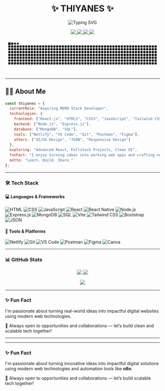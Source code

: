 <div align="center">

# ✨ THIYANES ✨

<p>
  <img src="https://readme-typing-svg.herokuapp.com?font=Fira+Code&size=24&duration=3000&pause=1000&color=0E75B6&center=true&vCenter=true&width=435&lines=MERN+Stack+Developer;Frontend+Developer;Web+Automation+Enthusiast;React+Developer;UI%2FUX+Designer" alt="Typing SVG" />
</p>

<p align="center">
  <a href="mailto:thiyanes754@gmail.com" target="_blank">
    <img src="https://img.shields.io/badge/Email-%23D14836.svg?style=for-the-badge&logo=gmail&logoColor=blue" />
  </a>
  <a href="https://www.linkedin.com/in/thiyanes754/" target="_blank">
    <img src="https://img.shields.io/badge/LinkedIn-%230077B5.svg?style=for-the-badge&logo=linkedin&logoColor=white" />
  </a>
  <a href="https://x.com/thiyanes754" target="_blank">
    <img src="https://img.shields.io/badge/Twitter-%231DA1F2.svg?style=for-the-badge&logo=twitter&logoColor=green" />
  </a>
  <a href="https://www.instagram.com/_badass_411/" target="_blank">
    <img src="https://img.shields.io/badge/Instagram-%23E4405F.svg?style=for-the-badge&logo=instagram&logoColor=white" />
  </a>
</p>

<!-- Snake Animation -->
<picture>
  <source media="(prefers-color-scheme: dark)" srcset="https://raw.githubusercontent.com/thiyanes754/thiyanes754/output/github-contribution-grid-snake-dark.svg" />
  <source media="(prefers-color-scheme: light)" srcset="https://raw.githubusercontent.com/thiyanes754/thiyanes754/output/github-contribution-grid-snake.svg" />
  <img alt="github-snake" src="https://raw.githubusercontent.com/thiyanes754/thiyanes754/output/github-contribution-grid-snake.svg" />
</picture>

</div>

---

## 👨‍💻 About Me

```js
const thiyanes = {
  currentRole: "Aspiring MERN Stack Developer",
  technologies: {
    frontend: ["React.js", "HTML5", "CSS3", "JavaScript", "Tailwind CSS", "Bootstrap"],
    backend: ["Node.js", "Express.js"],
    database: ["MongoDB", "SQL"],
    tools: ["Netlify", "VS Code", "Git", "Postman", "Figma"],
    others: ["UI/UX Design", "JSON", "Responsive Design"]
  },
  exploring: "Advanced React, Fullstack Projects, Clean UI",
  funFact: "I enjoy turning ideas into working web apps and crafting neat UI!",
  motto: "Learn. Build. Share."
};

```

---

### 🛠️ Tech Stack

#### 💻 Languages & Frameworks

![HTML](https://img.shields.io/badge/HTML5-E34F26?style=flat&logo=html5&logoColor=white)
![CSS](https://img.shields.io/badge/CSS3-1572B6?style=flat&logo=css3&logoColor=white)
![JavaScript](https://img.shields.io/badge/JavaScript-F7DF1E?style=flat&logo=javascript&logoColor=black)
![React](https://img.shields.io/badge/React-61DAFB?style=flat&logo=react&logoColor=black)
![React Native](https://img.shields.io/badge/React%20Native-20232A?style=flat&logo=react&logoColor=61DAFB)
![Node.js](https://img.shields.io/badge/Node.js-339933?style=flat&logo=node.js&logoColor=white)
![Express.js](https://img.shields.io/badge/Express.js-000000?style=flat&logo=express&logoColor=white)
![MongoDB](https://img.shields.io/badge/MongoDB-47A248?style=flat&logo=mongodb&logoColor=white)
![SQL](https://img.shields.io/badge/SQL-4479A1?style=flat&logo=mysql&logoColor=white)
![Vite](https://img.shields.io/badge/Vite-646CFF?style=flat&logo=vite&logoColor=white)
![Tailwind CSS](https://img.shields.io/badge/Tailwind%20CSS-38B2AC?style=flat&logo=tailwind-css&logoColor=white)
![Bootstrap](https://img.shields.io/badge/Bootstrap-563D7C?style=flat&logo=bootstrap&logoColor=white)
![JSON](https://img.shields.io/badge/JSON-000000?style=flat&logo=json&logoColor=white)

#### 🧰 Tools & Platforms

![Netlify](https://img.shields.io/badge/Netlify-00C7B7?style=flat&logo=netlify&logoColor=white)
![Git](https://img.shields.io/badge/Git-F05032?style=flat&logo=git&logoColor=white)
![VS Code](https://img.shields.io/badge/VS%20Code-007ACC?style=flat&logo=visual-studio-code&logoColor=white)
![Postman](https://img.shields.io/badge/Postman-FF6C37?style=flat&logo=postman&logoColor=white)
![Figma](https://img.shields.io/badge/Figma-F24E1E?style=flat&logo=figma&logoColor=white)
![Canva](https://img.shields.io/badge/Canva-00C4CC?style=flat&logo=canva&logoColor=white)

---
### 📊 GitHub Stats

<p align="center">
  <img src="https://github-readme-stats.vercel.app/api?username=thiyanes754&theme=tokyonight&hide_border=false&include_all_commits=true&count_private=true" height="150" />
  <img src="https://github-readme-stats.vercel.app/api/top-langs/?username=thiyanes754&theme=tokyonight&hide_border=false&layout=compact" height="150" />
</p>

<p align="center">
  <img src="https://github-readme-streak-stats.herokuapp.com/?user=thiyanes754&theme=tokyonight&hide_border=false" height="150" />
</p>

---

### ✨ Fun Fact

I'm passionate about turning real-world ideas into impactful digital websites using modern web technologies.

📌 Always open to opportunities and collaborations — let’s build clean and scalable tech together!

---

<!-- ### 🧼 GeeksForGeeks Stats -->

<!-- <p align="center">
  <a href="https://www.geeksforgeeks.org/user/digeesh/">
    <img src="https://gfgstatscard.vercel.app/digeesh" alt="GeeksForGeeks Profile" />
  </a>
</p> -->

---

### ✨ Fun Fact

I'm passionate about turning innovative ideas into impactful digital solutions using modern web technologies and automation tools like **n8n**.

📌 Always open to opportunities and collaborations — let’s build scalable tech together!
